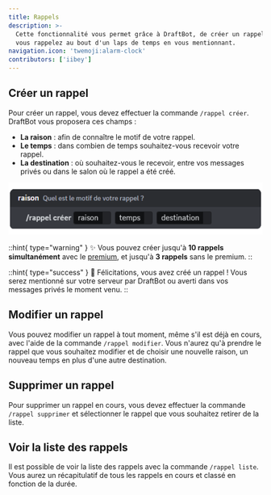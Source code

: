 ```yaml
---
title: Rappels
description: >-
  Cette fonctionnalité vous permet grâce à DraftBot, de créer un rappel et ainsi
  vous rappelez au bout d'un laps de temps en vous mentionnant.
navigation.icon: 'twemoji:alarm-clock'
contributors: ['iibey']
---
```


## Créer un rappel

Pour créer un rappel, vous devez effectuer la commande `/rappel créer`. DraftBot vous proposera ces champs :

- **La raison** : afin de connaître le motif de votre rappel.
- **Le temps** : dans combien de temps souhaitez-vous recevoir votre rappel.
- **La destination** : où souhaitez-vous le recevoir, entre vos messages privés ou dans le salon où le rappel a été créé.

![Aperçu de la commande](/assets/remind/rappel_create.png)

::hint{ type="warning" }
✨ Vous pouvez créer jusqu'à **10 rappels simultanément** avec le [premium](https://www.draftbot.fr/premium), et jusqu'à **3 rappels** sans le premium.
::

::hint{ type="success" }
🎉 Félicitations, vous avez créé un rappel ! Vous serez mentionné sur votre serveur par DraftBot ou averti dans vos messages privés le moment venu.
::

## Modifier un rappel

Vous pouvez modifier un rappel à tout moment, même s'il est déjà en cours, avec l'aide de la commande `/rappel modifier`. Vous n'aurez qu'à prendre le rappel que vous souhaitez modifier et de choisir une nouvelle raison, un nouveau temps en plus d'une autre destination.

## Supprimer un rappel

Pour supprimer un rappel en cours, vous devez effectuer la commande `/rappel supprimer` et sélectionner le rappel que vous souhaitez retirer de la liste.

## Voir la liste des rappels

Il est possible de voir la liste des rappels avec la commande `/rappel liste`. Vous aurez un récapitulatif de tous les rappels en cours et classé en fonction de la durée.
